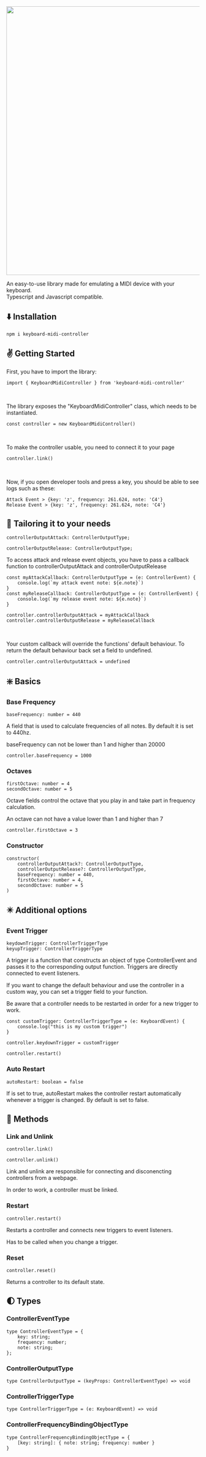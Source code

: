 <img src="https://i.imgur.com/1yvhcup.png" width="700px"/>

An easy-to-use library made for emulating a MIDI device with your keyboard.  
Typescript and Javascript compatible.

## ⬇️ Installation

    npm i keyboard-midi-controller

## ✌️ Getting Started

First, you have to import the library:

    import { KeyboardMidiController } from 'keyboard-midi-controller'

<br>

The library exposes the "KeyboardMidiController" class, which needs to be instantiated.

    const controller = new KeyboardMidiController()

<br>

To make the controller usable, you need to connect it to your page

    controller.link()

<br>

Now, if you open developer tools and press a key, you should be able to see logs such as these:

    Attack Event > {key: 'z', frequency: 261.624, note: 'C4'}
    Release Event > {key: 'z', frequency: 261.624, note: 'C4'}

## 🦾 Tailoring it to your needs

    controllerOutputAttack: ControllerOutputType;

    controllerOutputRelease: ControllerOutputType;

To access attack and release event objects, you have to pass a callback function to controllerOutputAttack and controllerOutputRelease

    const myAttackCallback: ControllerOutputType = (e: ControllerEvent) {
        console.log(`my attack event note: ${e.note}`)
    }
    const myReleaseCallback: ControllerOutputType = (e: ControllerEvent) {
        console.log(`my release event note: ${e.note}`)
    }

    controller.controllerOutputAttack = myAttackCallback
    controller.controllerOutputRelease = myReleaseCallback

<br>

Your custom callback will override the functions' default behaviour. To return the default behaviour back set a field to undefined.

    controller.controllerOutputAttack = undefined

## ❇️ Basics

### Base Frequency

    baseFrequency: number = 440

A field that is used to calculate frequencies of all notes. By default it is set to 440hz.

baseFrequency can not be lower than 1 and higher than 20000

    controller.baseFrequency = 1000

### Octaves

    firstOctave: number = 4
    secondOctave: number = 5

Octave fields control the octave that you play in and take part in frequency calculation.

An octave can not have a value lower than 1 and higher than 7

    controller.firstOctave = 3

### Constructor

    constructor(
        controllerOutputAttack?: ControllerOutputType,
        controllerOutputRelease?: ControllerOutputType,
        baseFrequency: number = 440,
        firstOctave: number = 4,
        secondOctave: number = 5
    )

## ✴️ Additional options

### Event Trigger

    keydownTrigger: ControllerTriggerType
    keyupTrigger: ControllerTriggerType

A trigger is a function that constructs an object of type ControllerEvent and passes it to the corresponding output function. Triggers are directly connected to event listeners.

If you want to change the default behaviour and use the controller in a custom way, you can set a trigger field to your function.

Be aware that a controller needs to be restarted in order for a new trigger to work.

    const customTrigger: ControllerTriggerType = (e: KeyboardEvent) {
        console.log("this is my custom trigger")
    }

    controller.keydownTrigger = customTrigger

    controller.restart()

### Auto Restart

    autoRestart: boolean = false

If is set to true, autoRestart makes the controller restart automatically whenever a trigger is changed. By default is set to false.

## 🧠 Methods

### Link and Unlink

    controller.link()

    controller.unlink()

Link and unlink are responsible for connecting and disconencting controllers from a webpage.

In order to work, a controller must be linked.

### Restart

    controller.restart()

Restarts a controller and connects new triggers to event listeners.

Has to be called when you change a trigger.

### Reset

    controller.reset()

Returns a controller to its default state.

## 🌓 Types

### ControllerEventType

    type ControllerEventType = {
        key: string;
        frequency: number;
        note: string;
    };

### ControllerOutputType

    type ControllerOutputType = (keyProps: ControllerEventType) => void

### ControllerTriggerType

    type ControllerTriggerType = (e: KeyboardEvent) => void

### ControllerFrequencyBindingObjectType

    type ControllerFrequencyBindingObjectType = {
        [key: string]: { note: string; frequency: number }
    }

